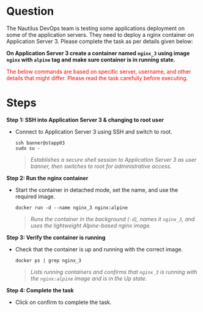 # Question
The Nautilus DevOps team is testing some applications deployment on some of the application servers. They need to deploy a nginx container on Application Server 3. Please complete the task as per details given below:

**On Application Server 3 create a container named `nginx_3` using image `nginx` with `alpine` tag and make sure container is in running state.**

<span style="color: red;">The below commands are based on specific server, username, and other details that might differ. Please read the task carefully before executing.</span>

# Steps

**Step 1: SSH into Application Server 3 & changing to root user**
- Connect to Application Server 3 using SSH and switch to root.
  ```
  ssh banner@stapp03
  sudo su -
  ```
  > *Establishes a secure shell session to Application Server 3 as user banner, then switches to root for administrative access.*

**Step 2: Run the nginx container**
- Start the container in detached mode, set the name, and use the required image.
  ```
  docker run -d --name nginx_3 nginx:alpine
  ```
  > *Runs the container in the background (`-d`), names it `nginx_3`, and uses the lightweight Alpine-based nginx image.*

**Step 3: Verify the container is running**
- Check that the container is up and running with the correct image.
  ```
  docker ps | grep nginx_3
  ```
  > *Lists running containers and confirms that `nginx_3` is running with the `nginx:alpine` image and is in the Up state.*

**Step 4: Complete the task**
- Click on confirm to complete the task.
